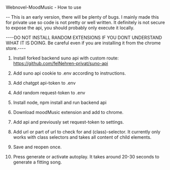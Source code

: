 Webnovel-MoodMusic - How to use

-- This is an early version, there will be plenty of bugs. I mainly made this for private use so code is not pretty or well written. It definitely is not secure to expose the api, you should probably only execute it locally.

----DO NOT INSTALL RANDOM EXTENSIONS IF YOU DONT UNDERSTAND WHAT IT IS DOING. Be careful even if you are installing it from the chrome store.----

1. Install forked backend suno api with custom route: https://github.com/felNehren-privat/suno-api
2. Add suno api cookie to .env according to instructions.
3. Add chatgpt api-token to .env
4. Add random request-token to .env
5. Install node, npm install and run backend api

6. Download moodMusic extension and add to chrome.
7. Add api and previously set request-token to settings.
8. Add url or part of url to check for and (class)-selector. It currently only works with class selectors and takes all content of child elements.
9. Save and reopen once.

10. Press generate or activate autoplay. It takes around 20-30 seconds to generate a fitting song.
